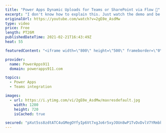 ```yaml
---
title: "Power Apps Dynamic Uploads for Teams or SharePoint via Flow 🤩"
excerpt: "I don't know how to explain this. Just watch the demo and be amazed. Basically I show you how to dynamically feed in the Team and Channel you want to upload a file to via PowerApps. BUT since Teams stores files in SharePoint it is really a lesson about dynamic locations in SharePoint. 🤑  Power Apps"
originalUrl: https://youtube.com/watch?v=2gE0e_AsdMw
type: video
price: Free
length: PT26M
publishedDateTime: 2021-02-21T16:43:49Z
heat: 55

featuredContent: "<iframe width=\"800\" height=\"500\" frameborder=\"0\" src=\"https://www.youtube.com/embed/2gE0e_AsdMw\" allow=\"accelerometer; autoplay; encrypted-media; gyroscope; picture-in-picture\" allowfullscreen></iframe>"

provider:
  name: PowerApps911
  domain: powerapps911.com

topics:
  - Power Apps
  - Teams integration

images:
  - url: https://i.ytimg.com/vi/2gE0e_AsdMw/maxresdefault.jpg
    width: 1280
    height: 720
    isCached: true

secured: "pXut5ss8zdtATC4uGMegOYfyIp6Vt7xgJo6r5xyJOUn8wP1TvDvDvlV7YRmbkBpipwXwVmPxm10gEn8RjXkSjwORsiCxnPtt70rjq1QE3xGkhQnsuBLC2OUvt9bX6N7YZT8VfxDXlyTbNa1z166kxtLEbOUa8+zdzpiXnP4PH/68bsa8zQD2dpX72wYE+RGr7rjv0OG9zpMuq/DH5reQ/uJBvT9oORr6bYx7P0plux/OS+xIts9RxauuOFDGkaKaINWe2OIFR32KX7FXRumqpDyMLlEv4rAsPF5VhJZ9GWLVGWAGz12CAf87W1BIPwfpxG7gAS9WMsHWQLIKsYgdoHtjlSiFlmBLhSj8jW/gZokE9N5N+H1MrZeUr9uxlwb9c2DdfxxD7dNedlzi9+PUlw==;37KeJJ4x8H+eajYkRSPN7w=="
---
```


